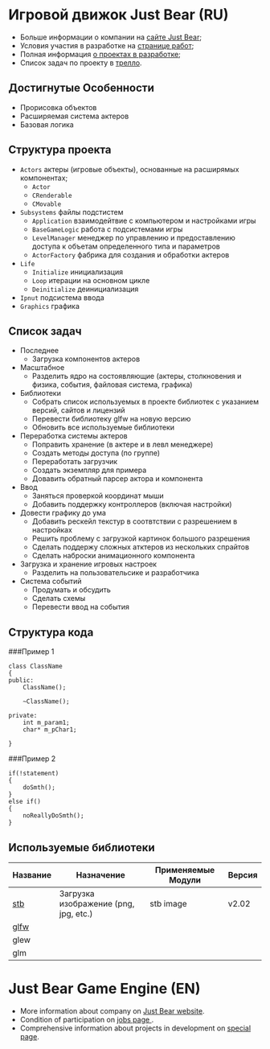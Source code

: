 # Игровой движок Just Bear (RU)
* Больше информации о компании на [сайте Just Bear](http://justbear.org/);
* Условия участия в разработке на [странице работ](http://justbear.org/jobs/);
* Полная информация [о проектах в разработке](http://justbear.org/games/);
* Список задач по проекту в [трелло](https://trello.com/b/g1HdHrUA).

## Достигнутые Особенности
* Прорисовка объектов
* Расширяемая система актеров
* Базовая логика

## Структура проекта
* ``Actors`` актеры (игровые объекты), основанные на расширямых компонентах;
  * ``Actor``
  * ``CRenderable``
  * ``CMovable``
* ``Subsystems`` файлы подстистем
  * ``Application`` взаимодейтвие с компьютером и настройками игры
  * ``BaseGameLogic`` работа с подсистемами игры
  * ``LevelManager`` менеджер по управлению и предоставлению доступа к объетам определенного типа и параметров
  * ``ActorFactory`` фабрика для создания и обработки актеров
* ``Life``
  * ``Initialize`` инициализация
  * ``Loop`` итерации на основном цикле
  * ``Deinitialize`` деинициализация
* ``Ipnut`` подсистема ввода
* ``Graphics`` графика

## Список задач
* Последнее
  * Загрузка компонентов актеров
* Масштабное
  * Разделить ядро на состоявляющие (актеры, столкновения и физика, события, файловая система, графика)
* Библиотеки
  * Собрать список используемых в проекте библиотек с указанием версий, сайтов и лицензий
  * Перевести библиотеку glfw на новую версию
  * Обновить все используемые библиотеки
* Переработка системы актеров
  * Поправить хранение (в актере и в левл менеджере)
  * Создать методы доступа (по группе)
  * Переработать загрузчик
  * Создать экземпляр для примера
  * Довавить обратный парсер актора и компонента
* Ввод
  * Заняться проверкой координат мыши
  * Добавить поддержку контроллеров (включая настройки)
* Довести графику до ума
  * Добавить рескейл текстур в соотвтствии с разрешением в настройках
  * Решить проблему с загрузкой картинок большого разрешения
  * Сделать поддержу сложных атктеров из нескольких спрайтов
  * Сделать наброски анимационного компонента
* Загрузка и хранение игровых настроек
  * Разделить на пользовательсике и разработчика
* Система событий
  * Продумать и обсудить
  * Сделать схемы
  * Перевести ввод на события

## Структура кода
###Пример 1
````
class ClassName
{
public:
	ClassName();

	~ClassName();

private:
	int m_param1;
	char* m_pChar1;

}
````
###Пример 2
````
if(!statement)
{
	doSmth();
}
else if()
{
	noReallyDoSmth();
}
````

## Используемые библиотеки
| Название                               | Назначение                            | Применяемые Модули       | Версия
|----------------------------------------|---------------------------------------|--------------------------|-------------
| [stb](https://github.com/nothings/stb) | Загрузка изображение (png, jpg, etc.) | stb image                | v2.02
| [glfw](http://www.glfw.org/)           |                                       |                          |
| glew                                   |                                       |                          |
| glm                                    |                                       |                          |

# Just Bear Game Engine (EN)

* More information about company on [Just Bear website](http://justbear.org/).
* Condition of participation on [jobs page ](http://justbear.org/jobs/).
* Comprehensive information about projects in development on [special page](http://justbear.org/games/).